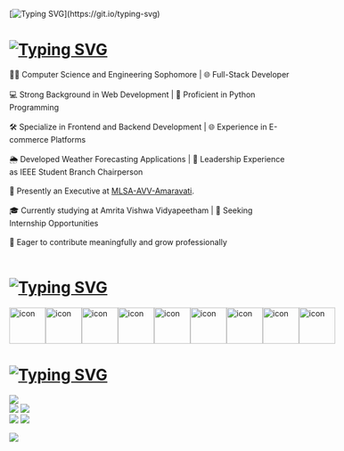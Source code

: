 [![Typing SVG](https://readme-typing-svg.demolab.com?font=Aptos&weight=300&size=30&duration=1000&pause=1000&color=37C0C9&center=false&vCenter=true&random=true&width=435&lines=Hi%2C+this+is+Aloukik!)](https://git.io/typing-svg)

# [![Typing SVG](https://readme-typing-svg.demolab.com?font=Aptos&weight=300&size=30&duration=2000&pause=100&color=FFFFFF&center=false&repeat=true&random=true&width=435&lines=%F0%9F%92%AB+About+me%3A)](https://git.io/typing-svg)

👨‍💻 Computer Science and Engineering Sophomore | 🌐 Full-Stack Developer<br><br>
💻 Strong Background in Web Development | 🐍 Proficient in Python Programming<br><br>
🛠️ Specialize in Frontend and Backend Development | 🌐 Experience in E-commerce Platforms<br><br>
🌦️ Developed Weather Forecasting Applications | 🚀 Leadership Experience as IEEE Student Branch Chairperson<br><br>
🚀 Presently an Executive at [MLSA-AVV-Amaravati](https://github.com/MLSA-AVV-Amaravati).<br><br>
🎓 Currently studying at Amrita Vishwa Vidyapeetham | 🚀 Seeking Internship Opportunities<br><br>
🌱 Eager to contribute meaningfully and grow professionally<br><br>

<!--
**aloukikjoshi/aloukikjoshi** is a ✨ _special_ ✨ repository because its `README.md` (this file) appears on your GitHub profile.

Here are some ideas to get you started:

- 🔭 I’m currently working on ...
- 🌱 I’m currently learning ...
- 👯 I’m looking to collaborate on ...
- 🤔 I’m looking for help with ...
- 💬 Ask me about ...
- 📫 How to reach me: ...
- 😄 Pronouns: ...
- ⚡ Fun fact: ...
-->

# [![Typing SVG](https://readme-typing-svg.demolab.com?font=Aptos&weight=300&size=30&duration=2000&pause=100&color=FFFFFF&center=false&repeat=true&random=true&width=435&lines=%F0%9F%92%BB+Tech+Stack%3A)](https://git.io/typing-svg)

<div style="display: flex; align-items: flex-start;"><img src="https://techstack-generator.vercel.app/js-icon.svg" alt="icon" width="65" height="65" /><img src="https://techstack-generator.vercel.app/cpp-icon.svg" alt="icon" width="65" height="65" /><img src="https://techstack-generator.vercel.app/prettier-icon.svg" alt="icon" width="65" height="65" /><img src="https://techstack-generator.vercel.app/python-icon.svg" alt="icon" width="65" height="65" /><img src="https://techstack-generator.vercel.app/github-icon.svg" alt="icon" width="65" height="65" /><img src="https://techstack-generator.vercel.app/webpack-icon.svg" alt="icon" width="65" height="65" /><img src="https://techstack-generator.vercel.app/java-icon.svg" alt="icon" width="65" height="65" /><img src="https://techstack-generator.vercel.app/mysql-icon.svg" alt="icon" width="65" height="65" /><img src="https://techstack-generator.vercel.app/raspberrypi-icon.svg" alt="icon" width="65" height="65" /></div>

# [![Typing SVG](https://readme-typing-svg.demolab.com?font=Aptos&weight=300&size=30&duration=2000&pause=100&color=FFFFFF&repeat=true&random=true&width=435&lines=%F0%9F%93%8A+GitHub+Stats%3A)](https://git.io/typing-svg)
![](http://github-profile-summary-cards.vercel.app/api/cards/profile-details?username=aloukikjoshi&theme=github_dark)<br/>
![](http://github-profile-summary-cards.vercel.app/api/cards/repos-per-language?username=aloukikjoshi&theme=github_dark)
![](http://github-profile-summary-cards.vercel.app/api/cards/most-commit-language?username=aloukikjoshi&theme=github_dark)<br/>
![](http://github-profile-summary-cards.vercel.app/api/cards/stats?username=aloukikjoshi&theme=github_dark)
![](http://github-profile-summary-cards.vercel.app/api/cards/productive-time?username=aloukikjoshi&theme=github_dark&utcOffset=5.30)

[![](https://visitcount.itsvg.in/api?id=Aloukikjoshi&icon=1&color=8)](https://visitcount.itsvg.in)
